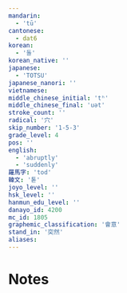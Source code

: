 ```yaml
---
mandarin:
  - 'tū'
cantonese:
  - dat6
korean:
  - '돌'
korean_native: ''
japanese:
  - 'TOTSU'
japanese_nanori: ''
vietnamese:
middle_chinese_initial: 'tʰ'
middle_chinese_final: 'uət'
stroke_count: ''
radical: '穴'
skip_number: '1-5-3'
grade_level: 4
pos: ''
english:
  - 'abruptly'
  - 'suddenly'
羅馬字: 'tod'
韓文: '톧'
joyo_level: ''
hsk_level: ''
hanmun_edu_level: ''
danayo_id: 4200
mc_id: 1805
graphemic_classification: '會意'
stand_in: '突然'
aliases:
---
```


# Notes
